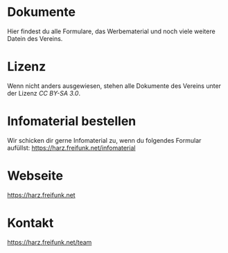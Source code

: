# Dokumente
Hier findest du alle Formulare, das Werbematerial und noch viele weitere Datein des Vereins.

# Lizenz
Wenn nicht anders ausgewiesen, stehen alle Dokumente des Vereins unter der Lizenz *CC BY-SA 3.0*.

# Infomaterial bestellen

Wir schicken dir gerne Infomaterial zu, wenn du folgendes Formular aufüllst: https://harz.freifunk.net/infomaterial

# Webseite

https://harz.freifunk.net

# Kontakt

https://harz.freifunk.net/team
